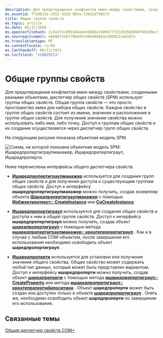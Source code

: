 ```yaml
---
description: Для предотвращения конфликтов имен между свойствами, созданными разными объектами, диспетчер общих свойств (SPM) использует группы общих свойств.
ms.assetid: f73d631e-2552-4358-903a-739e2df3657d
title: Общие группы свойств
ms.topic: article
ms.date: 05/31/2018
ms.openlocfilehash: 2cda375c09b164e4ed380ba7d89477f2225b5b6004f98299ec9fd9b46f80abee
ms.sourcegitcommit: e6600f550f79bddfe58bd4696ac50dd52cb03d7e
ms.translationtype: MT
ms.contentlocale: ru-RU
ms.lasthandoff: 08/11/2021
ms.locfileid: "120029223"
---
```

# <a name="shared-property-groups"></a>Общие группы свойств

Для предотвращения конфликтов имен между свойствами, созданными разными объектами, диспетчер общих свойств (SPM) использует группы общих свойств. Общая группа свойств — это просто пространство имен для набора общих свойств. Каждое свойство в группе общих свойств состоит из имени, значения и расположения в группе общих свойств. Для получения значения свойства можно использовать либо имя, либо точку. Доступ к группам общих свойств и их создание осуществляется через диспетчер групп общих свойств.

На следующем рисунке показана объектная модель SPM.

![Схема, на которой показана объектная модель SPM: Ишаредпропертиграупманажер, Ишаредпропертиграуп, Ишаредпроперти.](images/1df31cd9-2fc4-48d3-ae68-cae38afb75a6.png)

Ниже перечислены интерфейсы общего диспетчера свойств.

-   [**Ишаредпропертиграупманажер**](/windows/desktop/api/ComSvcs/nn-comsvcs-isharedpropertygroupmanager) используется для создания групп общих свойств и для получения доступа к существующим группам общих свойств. Доступ к интерфейсу **ишаредпропертиграупманажер** можно получить, создав экземпляр объекта [**Шаредпропертиграупманажер**](sharedpropertygroupmanager.md) с помощью [**Иобжектконтекст:: CreateInstance**](/windows/desktop/api/ComSvcs/nf-comsvcs-iobjectcontext-createinstance) или [**CoCreateInstance**](/windows/desktop/api/combaseapi/nf-combaseapi-cocreateinstance).

-   [**Ишаредпропертиграуп**](/windows/desktop/api/ComSvcs/nn-comsvcs-isharedpropertygroup) используется для создания общих свойств и доступа к ним в общей группе свойств. Доступ к интерфейсу **ишаредпропертиграуп** можно получить, создав объект [**шаредпропертиграуп**](sharedpropertygroup.md) с помощью метода [**ишаредпропертиграупманажер:: креатепропертиграуп**](/windows/desktop/api/ComSvcs/nf-comsvcs-isharedpropertygroupmanager-createpropertygroup) . Как и в случае с любым COM-объектом, после завершения его использования необходимо освободить объект **шаредпропертиграуп** .

-   [**Ишаредпроперти**](/windows/desktop/api/ComSvcs/nn-comsvcs-isharedproperty) используется для установки или получения значения общего свойства. Общее свойство может содержать любой тип данных, который может быть представлен вариантом. Доступ к интерфейсу **ишаредпроперти** можно получить, создав объект [**шаредпроперти**](sharedproperty.md) с помощью метода [**ишаредпропертиграуп:: CreateProperty**](/windows/desktop/api/ComSvcs/nf-comsvcs-isharedpropertygroup-createproperty) или метода [**ишаредпропертиграуп:: креатепропертибипоситион**](/windows/desktop/api/ComSvcs/nf-comsvcs-isharedpropertygroup-createpropertybyposition) . Объект **шаредпроперти** может быть создан или доступен только в объекте [**шаредпропертиграуп**](sharedpropertygroup.md) . Опять же, необходимо освободить объект **шаредпроперти** по завершении его использования.

## <a name="related-topics"></a>Связанные темы

<dl> <dt>

[Общие диспетчер свойств COM+](com--shared-property-manager.md)
</dt> </dl>

 

 
